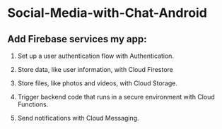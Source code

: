 # Social-Media-with-Chat-Android

## Add Firebase services my app:

01) Set up a user authentication flow with Authentication.

02) Store data, like user information, with Cloud Firestore

03) Store files, like photos and videos, with Cloud Storage.

04) Trigger backend code that runs in a secure environment with Cloud Functions.

05) Send notifications with Cloud Messaging.
